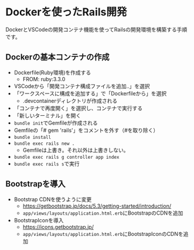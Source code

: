 # Dockerを使ったRails開発

DockerとVSCodeの開発コンテナ機能を使ってRailsの開発環境を構築する手順です。

## Dockerの基本コンテナの作成
- Dockerfile(Ruby環境)を作成する
  - FROM: ruby:3.3.0
- VSCodeから「開発コンテナ構成ファイルを追加..」を選択
- 「ワークスペースに構成を追加する」で「Dockerfileから」を選択
  - .devcontainerディレクトリが作成される
- 「コンテナで再度開く」を選択し、コンテナで実行する
- 「新しいターミナル」を開く
- ```bundle init```でGemfileが作成される
- Gemfileの「# gem 'rails'」をコメントを外す（#を取り除く）
- ```bundle install```
- ```bundle exec rails new .```
  - Gemfileは上書き。それ以外は上書きしない。
- ```bundle exec rails g controller app index```
- ```bundle exec rails s```で実行

## Bootstrapを導入
- Bootstrap CDNを使うように変更
  - https://getbootstrap.jp/docs/5.3/getting-started/introduction/
  - ```app/views/layouts/application.html.erb```にBootstrapのCDNを追加
- BootstrapIconを導入
  - https://icons.getbootstrap.jp/
  - ```app/views/layouts/application.html.erb```にBootstrapIconのCDNを追加
